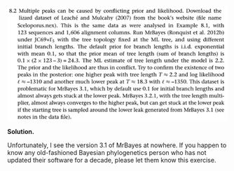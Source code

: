 <p>
  <img src="img/8.2-P.png">
</p>

**Solution.**

Unfortunately, I see the version 3.1 of MrBayes at nowhere. If you
happen to know any old-fashioned Bayesian phylogenetics person who has not
updated their software for a decade, please let them know this exercise.
